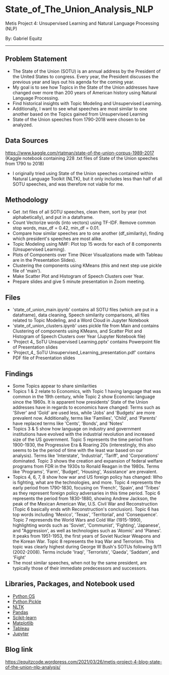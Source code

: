 # State_of_The_Union_Analysis_NLP
Metis Project 4: Unsupervised Learning and Natural Language Processing (NLP)

By: Gabriel Equitz
____________________________________________________________________________

## Problem Statement
- The State of the Union (SOTU) is an annual address by the President of the United States to congress. Every year, the President discusses the previous year and lays out his agenda for the coming year.
- My goal is to see how Topics in the State of the Union addresses have changed over more than 200 years of American history using Natural Language Processing.
- Find historical insights with Topic Modeling and Unsupervised Learning.
- Additionally, I want to see what speeches are most similar to one another based on the Topics gained from Unsupervised Learning
- State of the Union speeches from 1790-2018 were chosen to be analyzed.

## Data Sources
https://www.kaggle.com/rtatman/state-of-the-union-corpus-1989-2017 (Kaggle notebook containing 228 .txt files of State of the Union speeches from 1790 to 2018)
- I originally tried using State of the Union speeches contained within Natural Language Toolkit (NLTK), but it only includes less than half of all SOTU speeches, and was therefore not viable for me.

## Methodology
- Get .txt files of all SOTU speeches, clean them, sort by year (not alphabetically), and put in a dataframe.
- Count Vectorize words (into vectors) using TF-IDF. Remove common stop words, max_df = 0.42, min_df = 0.01.
- Compare how similar speeches are to one another (df_similarity), finding which president's speeches are most alike.
- Topic Modeling using NMF: Plot top 15 words for each of 8 components (Unsupervised Learning).
- Plots of Components over Time (Nicer Visualizations made with Tableau are in the Presentation Slides).
- Clustering the components using KMeans (this and next step use pickle file of 'main').
- Make Scatter Plot and Histogram of Speech Clusters over Year.
- Prepare slides and give 5 minute presentation in Zoom meeting.

## Files
- 'state_of_union_main.ipynb' contains all SOTU files (which are put in a dataframe), data cleaning, Speech similarity comparisons, all files related to Topic Modeling, and a Word Cloud in Jupyter Notebook
- 'state_of_union_clusters.ipynb' uses pickle file from Main and contains Clustering of components using KMeans, and Scatter Plot and Histogram of Speech Clusters over Year (Jupyter Notebook file)
- 'Project 4_ SoTU Unsupervised Learning.pptx' contains Powerpoint file of Presentation slides
- 'Project_4_ SoTU Unsupervised_Learning_presentation.pdf' contains PDF file of Presentation slides 

## Findings
- Some Topics appear to share similarities
- Topics 1 & 2 relate to Economics, with Topic 1 having language that was common in the 19th century, while Topic 2 show Economic language since the 1960s. It is apparent how presidents' State of the Union addresses have in regards to economics have changed: Terms such as 'Silver' and 'Gold' are used less, while 'Jobs' and 'Budgets' are more prevalent now. Additionally, terms like 'Families', 'Child', and 'Parents' have replaced terms like 'Cents', 'Bonds', and 'Notes'
- Topics 3 & 5 show how language on industry and government institutions have evolved with the industrial revolution and increased size of the US government. Topic 5 represents the time period from 1900-1930, the Progressive Era & Roaring 20s (interestingly, this also seems to be the period of time with the least war based on our analysis). Terms like 'Interstate', 'Industrial', 'Tariff', and 'Corporations' dominated. Topic 3 shows the creation and expansion of federal welfare programs from FDR in the 1930s to Ronald Reagan in the 1980s. Terms like  'Programs', 'Farm', 'Budget', 'Housing', 'Assistance' are prevalent.
- Topics 4, 6, 7, 8 show how war and US foreign policy has changed: Who is fighting, what are the technologies, and more. Topic 4 represents the early period from 1790-1830, focusing on 'French', 'Spain', and 'Tribes' as they represent foreign policy adversaries in this time period. Topic 6 represents the period from 1830-1880, showing Andrew Jackson, the peak of the Mexican American War, U.S. Civil War and Reconstruction (Topic 6 basically ends wtih Reconstruction's conclusion). Topic 6 has top words including 'Mexico', 'Texas', 'Territorial', and 'Consequence'. Topic 7 represends the World Wars and Cold War (1915-1990), highlighting words such as 'Soviet', 'Communist', 'Fighting', 'Japanese', and "Aggression', as well as technologies such as 'Atomic' and 'Planes'. It peaks from 1951-1953, the first years of Soviet Nuclear Weapons and the Korean War. Topic 8 represents the Iraq War and Terrorism. This topic was clearly highest during George W Bush's SOTUs following 9/11 (2002-2008). Terms include  'Iraqi', 'Terrorists', 'Qaeda', 'Saddam', and 'Fight'
- The most similar speeches, when not by the same president, are typically those of their immediate predecessors and successors.


## Libraries, Packages, and Notebook used
- [Python OS](https://docs.python.org/3/library/os.html)
- [Python Pickle](https://docs.python.org/3/library/pickle.html)
- [NLTK](https://www.nltk.org/)
- [Pandas](https://pandas.pydata.org/)
- [Scikit-learn](https://scikit-learn.org/stable/)
- [Matplotlib](https://matplotlib.org/)
- [Tableau](https://www.tableau.com/)
- [Jupyter](https://jupyter.org/)

## Blog link
https://equitzcode.wordpress.com/2021/03/26/metis-project-4-blog-state-of-the-union-nlp-analysis/
